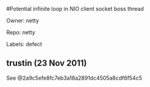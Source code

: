 #Potential infinite loop in NIO client socket boss thread

Owner: netty

Repo: netty

Labels: defect 

## trustin (23 Nov 2011)

See @2a9c5efe8fc7eb3a18a2891dc4505a8cdf6f54c5


